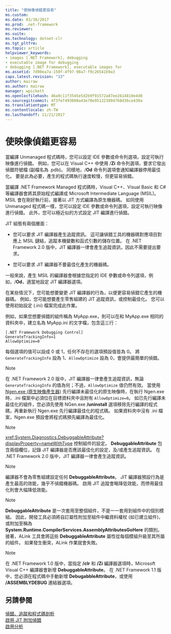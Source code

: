 ```yaml
---
title: "使映像偵錯更容易"
ms.custom: 
ms.date: 03/30/2017
ms.prod: .net-framework
ms.reviewer: 
ms.suite: 
ms.technology: dotnet-clr
ms.tgt_pltfrm: 
ms.topic: article
helpviewer_keywords:
- images [.NET Framework], debugging
- executable image for debugging
- debugging [.NET Framework], executable images for
ms.assetid: 7d90ea7a-150f-4f97-98a7-f9c26541b9a3
caps.latest.revision: "13"
author: mairaw
ms.author: mairaw
manager: wpickett
ms.openlocfilehash: 46a9c11f3545e5d2b9f91572a87ee2614810e4d0
ms.sourcegitcommit: 4f3fef493080a43e70e951223894768d36ce430a
ms.translationtype: MT
ms.contentlocale: zh-TW
ms.lasthandoff: 11/21/2017
---
```

# <a name="making-an-image-easier-to-debug"></a>使映像偵錯更容易
當編譯 Unmanaged 程式碼時，您可以設定 IDE 參數或命令列選項，設定可執行映像進行偵錯。 例如，您可以在 Visual C++ 中使用 /**Zi** 命令列選項，要求它發出偵錯符號檔 (副檔名為 .pdb)。 同樣地，/**Od** 命令列選項會通知編譯器停用最佳化。 要是此為必要，產生的程式碼執行速度較慢，但更容易偵錯。  
  
 當編譯 .NET Framework Managed 程式碼時，Visual C++、Visual Basic 和 C# 等編譯器會將其原始程式編譯成 Microsoft Intermediate Language (MSIL)。 MSIL 會在剛好執行前，接著以 JIT 方式編譯為原生機器碼。 如同使用 Unmanaged 程式碼一樣，您可以設定 IDE 參數或命令列選項，設定可執行映像進行偵錯。 此外，您可以極近似的方式設定 JIT 編譯進行偵錯。  
  
 JIT 組態有兩個層面：  
  
-   您可以要求 JIT 編譯器產生追蹤資訊。 這可讓偵錯工具的機器碼對應項目對應上 MSIL 鏈結，追蹤本機變數和函式引數的儲存位置。  在 .NET Framework 2.0 版中，JIT 編譯器一律會產生追蹤資訊，因此不需要提出要求。  
  
-   您可以要求 JIT 編譯器不要最佳化產生的機器碼。  
  
 一般來說，產生 MSIL 的編譯器會根據您指定的 IDE 參數或命令列選項，例如，/**Od**，適當地設定 JIT 編譯器選項。  
  
 在某些情況下，您可能想要變更 JIT 編譯器的行為，以便更容易偵錯它產生的機器碼。 例如，您可能想要產生零售組建的 JIT 追蹤資訊，或控制最佳化。 您可以使用初始設定 (.ini) 檔案完成此作業。  
  
 例如，如果您想要偵錯的組件稱為 MyApp.exe，則可以在和 MyApp.exe 相同的資料夾中，建立名為 MyApp.ini 的文字檔，包含這三行：  
  
```  
[.NET Framework Debugging Control]  
GenerateTrackingInfo=1  
AllowOptimize=0  
```  
  
 每個選項的值可以設成 0 或 1，任何不存在的選項預設值皆為 0。 將 `GenerateTrackingInfo` 設為 1、`AllowOptimize` 設為 0，會提供最簡單的偵錯。  
  
> [!NOTE]
>  在 .NET Framework 2.0 版中，JIT 編譯器一律會產生追蹤資訊，無論 `GenerateTrackingInfo` 的值為何；不過，`AllowOptimize` 值仍然有效。 當使用 [Ngen.exe (原生映像產生器)](../../../docs/framework/tools/ngen-exe-native-image-generator.md) 先行編譯未最佳化的原生映像時，在執行 Ngen.exe 時，.ini 檔案中必須位在目標資料夾中且附有 `AllowOptimize=0`。 如已先行編譯未最佳化的組件，您必須先使用 NGen.exe **/uninstall** 選項移除先行編譯的程式碼，再重新執行 Ngen.exe 先行編譯最佳化的程式碼。 如果資料夾中沒有 .ini 檔案，Ngen.exe 預設會將程式碼預先編譯為最佳化。  
  
> [!NOTE]
>  <xref:System.Diagnostics.DebuggableAttribute?displayProperty=nameWithType> 控制組件的設定。 **DebuggableAttribute** 包含兩個欄位，記錄 JIT 編譯器是否應該最佳化的設定，及/或產生追蹤資訊。 在 .NET Framework 2.0 版中，JIT 編譯器一律會產生追蹤資訊。  
  
> [!NOTE]
>  編譯器不會為零售組建設定任何 **DebuggableAttribute**。 JIT 編譯器預設行為是產生最高的效能，幾乎不偵錯機器碼。 啟用 JIT 追蹤會略降低效能，而停用最佳化則會大幅降低效能。  
  
> [!NOTE]
>  **DebuggableAttribute** 是一次套用至整個組件，不是一一套用到組件中的個別模組。 因此，開發工具必須將自訂屬性附加至組件中繼資料權杖 (如已建立組件)，或附加至稱為 **System.Runtime.CompilerServices.AssemblyAttributesGoHere** 的類別。 接著，ALink 工具會將這些 **DebuggableAttribute** 屬性從每個模組升級至其所屬的組件。 如果發生衝突，ALink 作業就會失敗。  
  
> [!NOTE]
>  在 .NET Framework 1.0 版中，當指定 **/clr** 和 **/Zi** 編譯器選項時，Microsoft Visual C++ 編譯器會新增 **DebuggableAttribute**。 在 .NET Framework 1.1 版中，您必須在程式碼中手動新增 **DebugabbleAttribute**，或使用 **/ASSEMBLYDEBUG** 連結器選項。  
  
## <a name="see-also"></a>另請參閱  
 [偵錯、追蹤和程式碼剖析](../../../docs/framework/debug-trace-profile/index.md)  
 [啟用 JIT 附加偵錯](../../../docs/framework/debug-trace-profile/enabling-jit-attach-debugging.md)  
 [啟用分析](http://msdn.microsoft.com/en-us/3b669676-f0e0-4ebf-8674-68986dd2020d)
